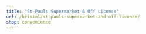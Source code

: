 ```yaml
---
title: "St Pauls Supermarket & Off Licence"
url: /bristol/st-pauls-supermarket-and-off-licence/
shop: convenience
---
```

